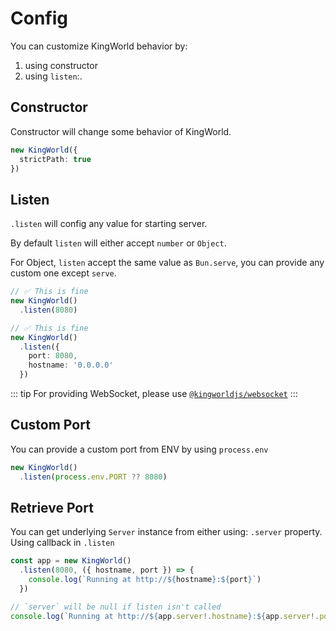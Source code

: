 # Config
You can customize KingWorld behavior by:
1. using constructor 
2. using `listen`:.

## Constructor
Constructor will change some behavior of KingWorld.

```typescript
new KingWorld({
  strictPath: true
})
```

## Listen
`.listen` will config any value for starting server.

By default `listen` will either accept `number` or `Object`.

For Object, `listen` accept the same value as `Bun.serve`, you can provide any custom one except `serve`.

```typescript
// ✅ This is fine
new KingWorld()
  .listen(8080)

// ✅ This is fine
new KingWorld()
  .listen({
    port: 8080,
    hostname: '0.0.0.0'
  })
```

::: tip
For providing WebSocket, please use [`@kingworldjs/websocket`](https://github.com/saltyaom/kingworld-websocket)
:::

## Custom Port
You can provide a custom port from ENV by using `process.env`
```typescript
new KingWorld()
  .listen(process.env.PORT ?? 8080)
```

## Retrieve Port
You can get underlying `Server` instance from either using:
`.server` property.
Using callback in `.listen`

```typescript
const app = new KingWorld()
  .listen(8080, ({ hostname, port }) => {
    console.log(`Running at http://${hostname}:${port}`)
  })

// `server` will be null if listen isn't called
console.log(`Running at http://${app.server!.hostname}:${app.server!.port}`)
```
